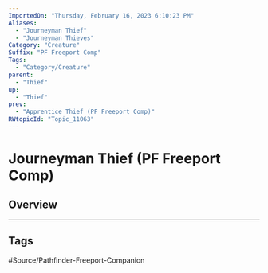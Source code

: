 ```yaml
---
ImportedOn: "Thursday, February 16, 2023 6:10:23 PM"
Aliases:
  - "Journeyman Thief"
  - "Journeyman Thieves"
Category: "Creature"
Suffix: "PF Freeport Comp"
Tags:
  - "Category/Creature"
parent:
  - "Thief"
up:
  - "Thief"
prev:
  - "Apprentice Thief (PF Freeport Comp)"
RWtopicId: "Topic_11063"
---
```

# Journeyman Thief (PF Freeport Comp)
## Overview

---
## Tags
#Source/Pathfinder-Freeport-Companion

